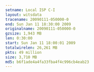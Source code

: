 ```yaml
---
setname: Local ISP C-I
layout: witsdata
tracename: 20090111-050000-0
end: Sun Jan 11 18:30:00 2009
originalname: 20090111-050000-0
gzsize: 1,943 MB
len: 0:30:00
start: Sun Jan 11 18:00:01 2009
totalwirelen: 26,261 MB
pkts: 49 million
size: 3,710 MB
md5: b6f1ade4a4fa33fba4f4c996cb4eab23
---
```

